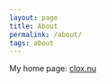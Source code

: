```yaml
---
layout: page
title: About
permalink: /about/
tags: about
---
```


My home page: [clox.nu](https://clox.nu)